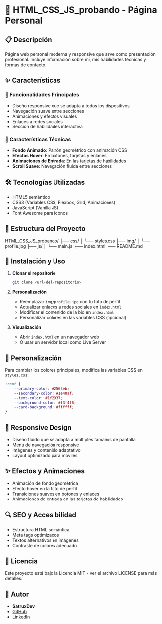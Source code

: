 # 🚀 HTML_CSS_JS_probando - Página Personal

## 📋 Descripción
Página web personal moderna y responsive que sirve como presentación profesional. Incluye información sobre mí, mis habilidades técnicas y formas de contacto.

## ✨ Características

### 🎯 Funcionalidades Principales
- Diseño responsive que se adapta a todos los dispositivos
- Navegación suave entre secciones
- Animaciones y efectos visuales
- Enlaces a redes sociales
- Sección de habilidades interactiva

### 🎨 Características Técnicas
- **Fondo Animado**: Patrón geométrico con animación CSS
- **Efectos Hover**: En botones, tarjetas y enlaces
- **Animaciones de Entrada**: En las tarjetas de habilidades
- **Scroll Suave**: Navegación fluida entre secciones

## 🛠️ Tecnologías Utilizadas
- HTML5 semántico
- CSS3 (Variables CSS, Flexbox, Grid, Animaciones)
- JavaScript (Vanilla JS)
- Font Awesome para iconos

## 📁 Estructura del Proyecto
HTML_CSS_JS_probando/
├── css/
│   └── styles.css
├── img/
│   └── profile.jpg
├── js/
│   └── main.js
├── index.html
└── README.md

## 🚀 Instalación y Uso

1. **Clonar el repositorio**
   ```bash
   git clone <url-del-repositorio>
   ```

2. **Personalización**
   - Reemplazar `img/profile.jpg` con tu foto de perfil
   - Actualizar enlaces a redes sociales en `index.html`
   - Modificar el contenido de la bio en `index.html`
   - Personalizar colores en las variables CSS (opcional)

3. **Visualización**
   - Abrir `index.html` en un navegador web
   - O usar un servidor local como Live Server

## 🎨 Personalización
Para cambiar los colores principales, modifica las variables CSS en `styles.css`:
```css
:root {
    --primary-color: #2563eb;
    --secondary-color: #1e40af;
    --text-color: #1f2937;
    --background-color: #f3f4f6;
    --card-background: #ffffff;
}
```

## 📱 Responsive Design
- Diseño fluido que se adapta a múltiples tamaños de pantalla
- Menú de navegación responsive
- Imágenes y contenido adaptativo
- Layout optimizado para móviles

## ✨ Efectos y Animaciones
- Animación de fondo geométrica
- Efecto hover en la foto de perfil
- Transiciones suaves en botones y enlaces
- Animaciones de entrada en las tarjetas de habilidades

## 🔍 SEO y Accesibilidad
- Estructura HTML semántica
- Meta tags optimizados
- Textos alternativos en imágenes
- Contraste de colores adecuado

## 📝 Licencia
Este proyecto está bajo la Licencia MIT - ver el archivo LICENSE para más detalles.

## 👤 Autor
- **SatruxDev**
- [GitHub](https://github.com/tuusuario)
- [LinkedIn](https://linkedin.com/in/tuusuario)
